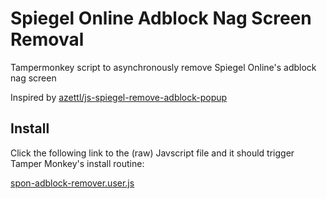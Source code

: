 # Spiegel Online Adblock Nag Screen Removal
Tampermonkey script to asynchronously remove Spiegel Online's adblock nag screen

Inspired by [azettl/js-spiegel-remove-adblock-popup](https://github.com/azettl/js-spiegel-remove-adblock-popup)

## Install

Click the following link to the (raw) Javscript file and it should trigger Tamper Monkey's install routine:

[spon-adblock-remover.user.js](https://github.com/tsak/spon-remove-adblock/raw/master/spon-adblock-remover.user.js)
